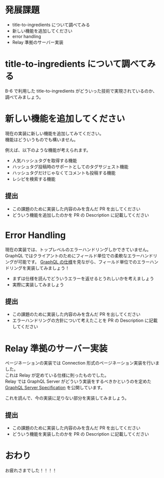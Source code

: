 # 発展課題

- title-to-ingredients について調べてみる
- 新しい機能を追加してください
- error handling
- Relay 準拠のサーバー実装

# title-to-ingredients について調べてみる

B-6 で利用した title-to-ingredients がどういった技術で実現されているのか、調べてみましょう。

# 新しい機能を追加してください

現在の実装に新しい機能を追加してみてください。  
機能はどういうものでも構いません。

例えば、以下のような機能が考えられます。
- 人気ハッシュタグを取得する機能
- ハッシュタグ投稿時のサポートとしてのタグサジェスト機能
- ハッシュタグだけじゃなくてコメントも投稿する機能
- レシピを検索する機能

## 提出

- この課題のために実装した内容のみを含んだ PR を出してください
- どういう機能を追加したのかを PR の Description に記載してください

# Error Handling

現在の実装では、トップレベルのエラーハンドリングしかできていません。  
GraphQL ではクライアントのためにフィールド単位での柔軟なエラーハンドリングが可能です。
[GraphQL の仕様](http://spec.graphql.org/October2021/#sec-Errors)を見ながら、フィールド単位でのエラーハンドリングを実装してみましょう！

- まずは仕様を読んでどういうエラーを返せるとうれしいかを考えましょう
- 実際に実装してみましょう

## 提出

- この課題のために実装した内容のみを含んだ PR を出してください
- エラーハンドリングの方針について考えたことを PR の Description に記載してください

# Relay 準拠のサーバー実装

ページネーションの実装では Connection 形式のページネーション実装を行いました。  
これは Relay が定めている仕様に則ったものでした。  
Relay では GraphQL Server がどういう実装をするべきかというのを定めた [GraphQL Server Specification](https://relay.dev/docs/guides/graphql-server-specification/) を公開しています。

これを読んで、今の実装に足りない部分を実装してみましょう。

## 提出

- この課題のために実装した内容のみを含んだ PR を出してください
- どういう機能を実装したのかを PR の Description に記載してください



# おわり

お疲れさまでした！！！！
